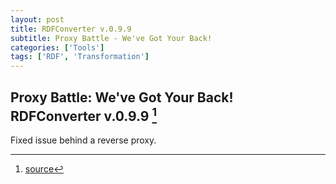 ```yaml
---
layout: post
title: RDFConverter v.0.9.9
subtitle: Proxy Battle - We've Got Your Back!
categories: ['Tools']
tags: ['RDF', 'Transformation']
---
```


## Proxy Battle: We've Got Your Back! RDFConverter v.0.9.9 [^fn1]

Fixed issue behind a reverse proxy.

[^fn1]: [source](-https://github.com/Mat-O-Lab/RDFConverter/compare/v.0.9.8...v.0.9.9)
